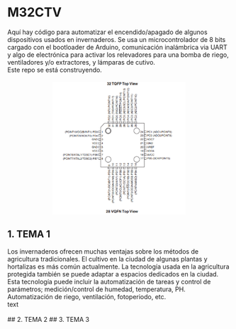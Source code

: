 # M32CTV

<div>Aquí hay código para automatizar el encendido/apagado de algunos dispositivos usados en invernaderos. Se usa un microcontrolador de 8 bits cargado con el bootloader de Arduino, comunicación inalámbrica via UART y algo de electrónica para activar los relevadores para una bomba de riego, ventiladores y/o extractores, y lámparas de cutivo.
<br>
Este repo se está construyendo.</div>
<br>
<div align="center"><img src="./src/atmegaPinout.png" alt="imagen" width="300" height="300"/><br></div>

## 1. TEMA 1 
<div>Los invernaderos ofrecen muchas ventajas sobre los métodos de agricultura tradicionales. El cultivo en la ciudad de algunas plantas y hortalizas es más común actualmente. La tecnología usada en la agricultura protegida también se puede adaptar a espacios dedicados en la ciudad. Esta tecnología puede incluir la automatización de tareas y control de parámetros; medición/control de humedad, temperatura, PH. Automatización de riego, ventilación, fotoperiodo, etc.
<br>
text</div>
<br>
## 2. TEMA 2
## 3. TEMA 3

